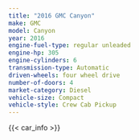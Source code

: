 ```yaml
---
title: "2016 GMC Canyon"
make: GMC
model: Canyon
year: 2016
engine-fuel-type: regular unleaded
engine-hp: 305
engine-cylinders: 6
transmission-type: Automatic
driven-wheels: four wheel drive
number-of-doors: 4
market-category: Diesel
vehicle-size: Compact
vehicle-style: Crew Cab Pickup
---
```


{{< car_info >}}
